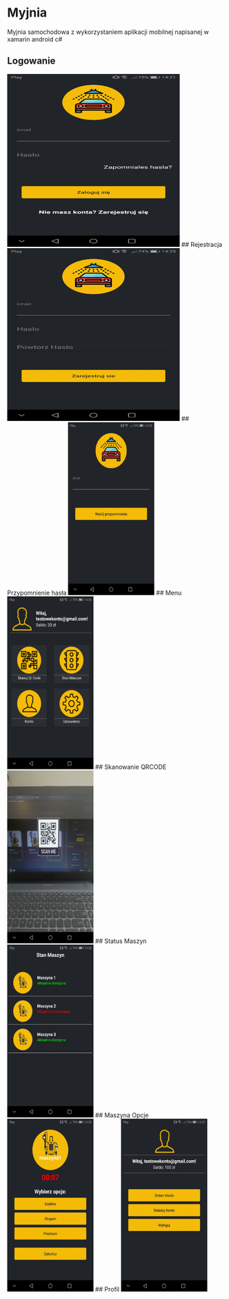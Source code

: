 # Myjnia
Myjnia samochodowa z wykorzystaniem aplikacji mobilnej napisanej w xamarin android c#
## Logowanie
<img src="https://github.com/MrAdex77/Myjnia/blob/master/Screenshots/Login.jpg"  width="400" height="400" />
## Rejestracja
<img src="https://github.com/MrAdex77/Myjnia/blob/master/Screenshots/Register.jpg"  width="400" height="400" />
## Przypomnienie hasła
<img src="https://github.com/MrAdex77/Myjnia/blob/master/Screenshots/RemaindPassword.jpg"  width="200" height="400" />
## Menu
<img src="https://github.com/MrAdex77/Myjnia/blob/master/Screenshots/Menu.jpg"  width="200" height="400" />
## Skanowanie QRCODE
<img src="https://github.com/MrAdex77/Myjnia/blob/master/Screenshots/QrCodeScanning.jpg"  width="200" height="400" />
## Status Maszyn
<img src="https://github.com/MrAdex77/Myjnia/blob/master/Screenshots/MachinesStatus.jpg"  width="200" height="400" />
## Maszyna Opcje
<img src="https://github.com/MrAdex77/Myjnia/blob/master/Screenshots/MachineOptions.jpg"  width="200" height="400" />
## Profil
<img src="https://github.com/MrAdex77/Myjnia/blob/master/Screenshots/Profile.jpg"  width="200" height="400" />
